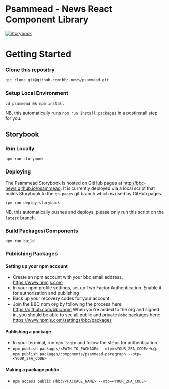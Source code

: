 # Psammead - News React Component Library

[![Storybook](https://github.com/storybooks/press/blob/master/badges/storybook.svg)](http://bbc-news.github.io/psammead)

# Getting Started

### Clone this repositry

```
git clone git@github.com:bbc-news/psammead.git
```

### Setup Local Environment

```
cd psammead && npm install
```

NB, this automatically runs `npm run install:packages` in a postinstall step for you.

## Storybook

### Run Locally
```
npm run storybook
```

### Deploying

The Psammead Storybook is hosted on GitHub pages at http://bbc-news.github.io/psammead. It is currently deployed via a local script that builds Storybook to the `gh-pages` git branch which is used by GitHub pages.

```
rpm run deploy-storybook
```

NB, this automatically pushes and deploys, please only run this script on the `latest` branch.

### Build Packages/Components

```
npm run build
```

### Publishing Packages

#### Setting up your npm account

- Create an npm account with your bbc email address. https://www.npmjs.com
- In your npm profile settings, set up Two Factor Authentication. Enable it for authorization and publishing
- Back up your recovery codes for your account
- Join the BBC npm org by following the process here: https://github.com/bbc/npm When you're added to the org and signed in, you should be able to see all public and private `@bbc` packages here: https://www.npmjs.com/settings/bbc/packages

#### Publishing a package

- In your terminal, run `npm login` and follow the steps for authentication
- `npm publish packages/<PATH_TO_PACKAGE> --otp=<YOUR_2FA_CODE>`
  e.g. `npm publish packages/components/psammead-paragraph --otp=<YOUR_2FA_CODE>`

#### Making a package public

- `npm access public @bbc/<PACKAGE_NAME> --otp=<YOUR_2FA_CODE>`
